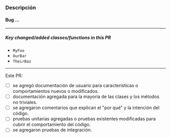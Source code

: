 ### Descripción

<!-- Describe el objetivo de tu PR... -->

<!-- Describe las modificaciones al código -->


#### Bug <CUP-12345> ...

<!--
Describe las decisiones de diseño como:
 - Elección de algoritmos
 - Environment. ¿Qué valores de configuración son aceptables? ¿Cómo se manejan los casos extremos y las condiciones de error? ¿Qué pasa cuando no hay recursos suficientes?
 - Organización y diseño de clases (cómo se divide la lógica entre clases, herencia, composición, patrones de diseño)
 - Organización y diseño de métodos (cómo se divide la lógica entre métodos, parámetros y tipos de retorno)
 - Nombres especiales usados (clase, método, API, configuración, endpoint, métricas emitidas)
-->

<hr>

##### Key changed/added classes/functions in this PR
 * `MyFoo`
 * `OurBar`
 * `TheirBaz`

<hr>

<!-- No todos estos elementos se aplican a todos los PR's. Elimine los ítems que no aplican. -->

Este PR:
 - [ ] se agregó documentación de usuario para características o comportamientos nuevos o modificados.
 - [ ] documentación agregada para la mayoría de las clases y los métodos no triviales.
 - [ ] se agregaron comentarios que explican el "por qué" y la intención del código.
 - [ ] pruebas unitarias agregadas o pruebas existentes modificadas para cubrir el comportamiento del código.
 - [ ] se agregaron pruebas de integración.
